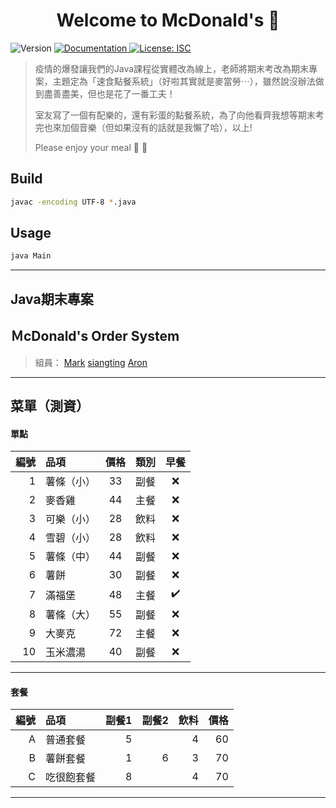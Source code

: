 <h1 align="center">Welcome to McDonald's  👋</h1>
<p>
  <img alt="Version" src="https://img.shields.io/badge/version-1.0.0-blue.svg?cacheSeconds=2592000" />
  <a href="https://github.com/mark0324/DSC_Hackathon" target="_blank">
    <img alt="Documentation" src="https://img.shields.io/badge/documentation-yes-brightgreen.svg" />
  </a>
  <a href="#" target="_blank">
    <img alt="License: ISC" src="https://img.shields.io/badge/License-ISC-yellow.svg" />
  </a>
</p>

> 疫情的爆發讓我們的Java課程從實體改為線上，老師將期末考改為期末專案，主題定為「速食點餐系統」（好啦其實就是麥當勞⋯），雖然說沒辦法做到盡善盡美，但也是花了一番工夫！
> 
> 室友寫了一個有配樂的，還有彩蛋的點餐系統，為了向他看齊我想等期末考完也來加個音樂（但如果沒有的話就是我懶了哈），以上!
> 
> Please enjoy your meal 🍟 🍔

## Build

```sh
javac -encoding UTF-8 *.java
```

## Usage

```sh
java Main
```

---
## Java期末專案
## ＭcDonald's Order System
>組員：
[Mark](https://github.com/sm-hung)
[siangting](https://github.com/siangting)
[Aron](https://github.com/AronZhou0818)
---
## 菜單（測資）
#### 單點
編號 | 品項 | 價格 | 類別 | 早餐 
----:|:----|:----:|:---:|:---:|
1|薯條（小）|33|副餐|:x:
2|麥香雞    |44|主餐|:x:
3|可樂（小）|28|飲料|:x:
4|雪碧（小）|28|飲料|:x:
5|薯條（中）|44|副餐|:x:
6|薯餅     |30|副餐|:x:
7|滿福堡    |48|主餐|:heavy_check_mark:
8|薯條（大）|55|副餐|:x:
9|大麥克   |72|主餐|:x:
10|玉米濃湯   |40|副餐|:x:

-----
#### 套餐
編號 | 品項	| 副餐1 |	副餐2	| 飲料 | 價格
---:|:----|-----:|-----:|-----:|----:|
A	|普通套餐	|5		|      |4	     |60
B	|薯餅套餐	|1	  |6	   |3	     |70
C	|吃很飽套餐|8	 |       |4	     |70  
-----
